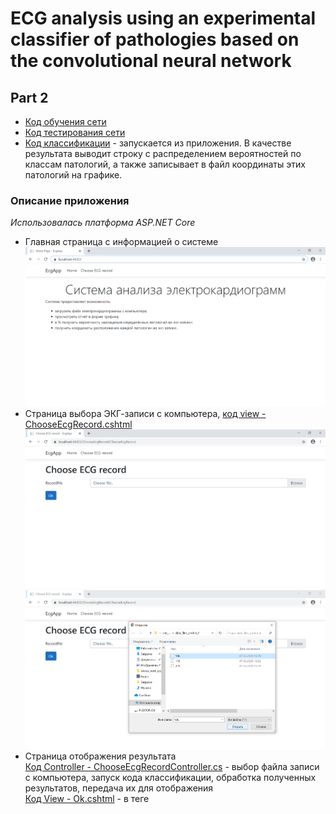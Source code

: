 # ECG analysis using an experimental classifier of pathologies based on the convolutional neural network<br>
## Part 2
 - [Код обучения сети](https://github.com/Elizaveta99/Course_work/blob/master/cnn_code_4_classes/training_4.ipynb)
 - [Код тестирования сети](https://github.com/Elizaveta99/Course_work/blob/master/cnn_code_4_classes/testing_4.ipynb)
 - [Код классификации](https://github.com/Elizaveta99/Course_work/blob/master/cnn_code_4_classes/predicting_4.py) - запускается из приложения. В качестве результата выводит строку с распределением вероятностей по классам патологий, а также записывает в файл координаты этих патологий на графике.
### Описание приложения
<em>Использовалась платформа ASP.NET Core</em><br />
 - Главная страница с информацией о системе<br />
![main](https://github.com/Elizaveta99/Course_work/blob/master/images_report/%D0%A1%D0%BD%D0%B8%D0%BC%D0%BE%D0%BA%20%D1%8D%D0%BA%D1%80%D0%B0%D0%BD%D0%B0%20(145).png)
 - Страница выбора ЭКГ-записи с компьютера, [код view - ChooseEcgRecord.cshtml](https://github.com/Elizaveta99/Course_work/blob/master/cnn_code_4_classes/EcgApp/EcgApp/Views/ChooseEcgRecord/ChooseEcgRecord.cshtml)<br /> ![choose1](https://github.com/Elizaveta99/Course_work/blob/master/images_report/%D0%A1%D0%BD%D0%B8%D0%BC%D0%BE%D0%BA%20%D1%8D%D0%BA%D1%80%D0%B0%D0%BD%D0%B0%20(146).png) <br />
![choose2](https://github.com/Elizaveta99/Course_work/blob/master/images_report/%D0%A1%D0%BD%D0%B8%D0%BC%D0%BE%D0%BA%20%D1%8D%D0%BA%D1%80%D0%B0%D0%BD%D0%B0%20(147).png)
 - Страница отображения результата<br />
[Код Controller - ChooseEcgRecordController.cs](https://github.com/Elizaveta99/Course_work/blob/master/cnn_code_4_classes/EcgApp/EcgApp/Controllers/ChooseEcgRecordController.cs) - выбор файла записи с компьютера, запуск кода классификации, обработка полученных результатов, передача их для отображения <br /> 
[Код View - Ok.cshtml](https://github.com/Elizaveta99/Course_work/blob/master/cnn_code_4_classes/EcgApp/EcgApp/Views/ChooseEcgRecord/Ok.cshtml) - в теге <script> - код на js для отображения графика ЭКГ с помощью CanvasJS, а также код обработки нажатий на кнопки, соответствующие классам патологий - вывод координат соответствующих патологий <br />
![res1](https://github.com/Elizaveta99/Course_work/blob/master/images_report/%D0%A1%D0%BD%D0%B8%D0%BC%D0%BE%D0%BA%20%D1%8D%D0%BA%D1%80%D0%B0%D0%BD%D0%B0%20(148).png)
![res2](https://github.com/Elizaveta99/Course_work/blob/master/images_report/%D0%A1%D0%BD%D0%B8%D0%BC%D0%BE%D0%BA%20%D1%8D%D0%BA%D1%80%D0%B0%D0%BD%D0%B0%20(149).png)
![res3](https://github.com/Elizaveta99/Course_work/blob/master/images_report/%D0%A1%D0%BD%D0%B8%D0%BC%D0%BE%D0%BA%20%D1%8D%D0%BA%D1%80%D0%B0%D0%BD%D0%B0%20(150).png)
![res4](https://github.com/Elizaveta99/Course_work/blob/master/images_report/%D0%A1%D0%BD%D0%B8%D0%BC%D0%BE%D0%BA%20%D1%8D%D0%BA%D1%80%D0%B0%D0%BD%D0%B0%20(151).png)

## Part 1 (for course project, winter)
### Building<br>
<ol>
<li>Install and run jupyter notebook
  <ul>
    <li>pip3 install --upgrade pip</li>
    <li>pip3 install jupyter</li>
    <li>jupyter notebook</li>
  </ul>
</li>
<li>Install libraries : 
  <ul>
    <li>numpy</li>
    <li>h5py</li>
    <li>seaborn</li>
    <li>scipy</li>
    <li>sklearn</li>
    <li>keras.utils</li>
  </ul>
</li>
<li>For training run <strong>training.ipynb</strong></li>
<li>For testing on pretrained weights run <strong>testing.ipynb</strong></li>
</ol>
<br>
<strong>In all files change <em>base_path</em> to the place where the project is stored</strong><br><br>

### Information<br>
<em>Data extraction(received database), analysis, building dataset - in data_analysis branch</em><br>

